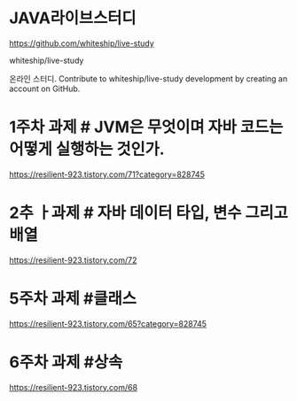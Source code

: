 # JAVA라이브스터디 

https://github.com/whiteship/live-study

whiteship/live-study

온라인 스터디. Contribute to whiteship/live-study development by creating an account on GitHub.

# 1주차 과제 # JVM은 무엇이며 자바 코드는 어떻게 실행하는 것인가.
https://resilient-923.tistory.com/71?category=828745

# 2추 ㅏ과제 # 자바 데이터 타입, 변수 그리고 배열
https://resilient-923.tistory.com/72
 
# 5주차 과제 #클래스
https://resilient-923.tistory.com/65?category=828745

# 6주차 과제 #상속
https://resilient-923.tistory.com/68

